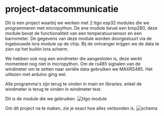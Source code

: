 # project-datacommunicatie
Dit is een project waarbij we werken met 2 ttgo esp32 modules die we programmeren met micropython.
De ene module bevat een bmp280, deze module bevat de functionaliteit van een temperatuursensor en een barrometer.
De gegevens van deze module worden doorgestuurt via de ingebouwde lora  module op de chip.
Bij de ontvanger krijgen we de data  te zien op het  builtin lora scherm.

We hebben ook nog een windmeter die aangesloten is, deze werkt momenteel nog niet in micropython.
Om de rs485 signalen van de windmeter om te zetten naar seriële data gebruiken we MAXRS485.
Het uitlezen met arduino ging wel.

Alle programma's zijn terug te vinden in main en libraries.
enkel de windmeter is terug te vinden in windmeter test.

Dit is de module die we gebruiken.
![ttgo module](https://user-images.githubusercontent.com/101976886/159165997-53bbe0ab-8899-488d-afb9-a97aff89f193.jpg)

Om dit project na te maken, zie je exact hoe alles verbonden is.
![schema](https://user-images.githubusercontent.com/101976886/159168420-c9ce6742-8636-4b8e-84d3-77c44e850bb1.png)
